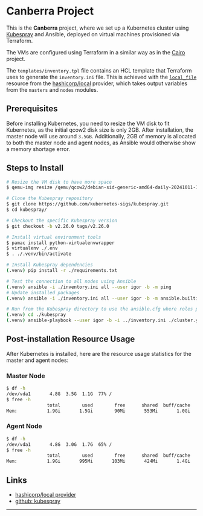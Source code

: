 # Canberra Project

This is the **Canberra** project, where we set up a Kubernetes cluster using [Kubespray](https://github.com/kubernetes-sigs/kubespray) and Ansible, deployed on virtual machines provisioned via Terraform.

The VMs are configured using Terraform in a similar way as in the [Cairo](https://github.com/tnsoftbear/study-coding/tree/main/terraform/cairo) project.

The `templates/inventory.tpl` file contains an HCL template that Terraform uses to generate the `inventory.ini` file. This is achieved with the [`local_file`](https://registry.terraform.io/providers/hashicorp/local/latest/docs/resources/file) resource from the [hashicorp/local](https://registry.terraform.io/providers/hashicorp/local/latest) provider, which takes output variables from the `masters` and `nodes` modules.

## Prerequisites

Before installing Kubernetes, you need to resize the VM disk to fit Kubernetes, as the initial qcow2 disk size is only 2GB. After installation, the master node will use around `3.5GB`. Additionally, 2GB of memory is allocated to both the master node and agent nodes, as Ansible would otherwise show a memory shortage error.

## Steps to Install

```bash
# Resize the VM disk to have more space
$ qemu-img resize /qemu/qcow2/debian-sid-generic-amd64-daily-20241011-1897.qcow2 +3G

# Clone the Kubespray repository
$ git clone https://github.com/kubernetes-sigs/kubespray.git
$ cd kubespray/

# Checkout the specific Kubespray version
$ git checkout -b v2.26.0 tags/v2.26.0

# Install virtual environment tools
$ pamac install python-virtualenvwrapper
$ virtualenv ./.env
$ . ./.venv/bin/activate

# Install Kubespray dependencies
(.venv) pip install -r ./requirements.txt

# Test the connection to all nodes using Ansible
(.venv) ansible -i ./inventory.ini all --user igor -b -m ping
# Update installed packages
(.venv) ansible -i ./inventory.ini all --user igor -b -m ansible.builtin.apt -a 'name="*" state=latest update_cache=yes'

# Run from the Kubespray directory to use the ansible.cfg where roles paths are set
(.venv) cd ./kubespray
(.venv) ansible-playbook --user igor -b -i ../inventory.ini ./cluster.yml
```

## Post-installation Resource Usage

After Kubernetes is installed, here are the resource usage statistics for the master and agent nodes:

### Master Node

```sh
$ df -h
/dev/vda1       4.8G  3.5G  1.1G  77% /
$ free -h
               total        used        free      shared  buff/cache   available
Mem:           1.9Gi       1.5Gi        90Mi       553Mi       1.0Gi       456Mi
```

### Agent Node

```sh
$ df -h
/dev/vda1       4.8G  3.0G  1.7G  65% /
$ free -h
               total        used        free      shared  buff/cache   available
Mem:           1.9Gi       995Mi       103Mi       424Mi       1.4Gi       978Mi
```

## Links

* [hashicorp/local provider](https://registry.terraform.io/providers/hashicorp/local/latest)
* [github: kubespray](https://github.com/kubernetes-sigs/kubespray)

---

